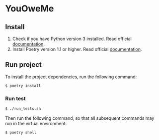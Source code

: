 # YouOweMe

## Install

1. Check if you have Python version 3 installed. Read official [documentation](https://www.python.org/downloads/).
2. Install Poetry version 1.1 or higher. Read official [documentation](https://python-poetry.org/docs/).

## Run project

To install the project dependencies, run the following command:

```bash
$ poetry install
```

### Run test
```bash
$ ./run_tests.sh
```

Then run the following command, so that all subsequent commands may run in the virtual environment:

```bash
$ poetry shell
```
